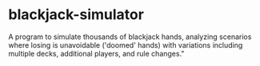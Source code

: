 # blackjack-simulator
A program to simulate thousands of blackjack hands, analyzing scenarios where losing is unavoidable ('doomed' hands) with variations including multiple decks, additional players, and rule changes."
